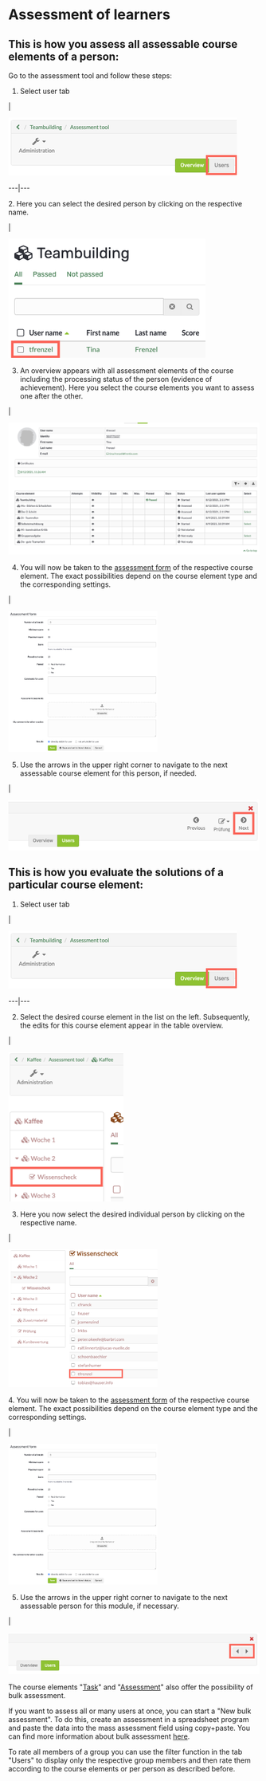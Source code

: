 # Assessment of learners

## This is how you assess all assessable course elements of a person:

Go to the assessment tool and follow these steps:

1. Select user tab

|

![](assets/1.png)  
  
---|---  
  
2\. Here you can select the desired person by clicking on the respective name.

|

![](assets/2.png)  
  
3. An overview appears with all assessment elements of the course including the processing status of the person (evidence of achievement). Here you select the course elements you want to assess one after the other.

|

![](assets/3.png)  
  
4. You will now be taken to the [assessment form](The+assessment+form.html) of the respective course element. The exact possibilities depend on the course element type and the corresponding settings.

|

![](assets/4.png)  
  
5. Use the arrows in the upper right corner to navigate to the next assessable course element for this person, if needed.

|

![](assets/5.png)  
  
## This is how you evaluate the solutions of a particular course element:

1. Select user tab

|

![](assets/1.png)  
  
---|---  
  
2. Select the desired course element in the list on the left. Subsequently, the edits for this course element appear in the table overview. 

|

![](assets/2.1.png)  
  
3. Here you now select the desired individual person by clicking on the respective name.

|

![](assets/3.1.png)  
  
4\. You will now be taken to the [assessment form](The+assessment+form.html)
of the respective course element. The exact possibilities depend on the course
element type and the corresponding settings.

|

![](assets/4.png)  
  
5. Use the arrows in the upper right corner to navigate to the next assessable person for this module, if necessary.

|

![](assets/5.1.png)  
  
The course elements "[Task](Assessing+tasks+and+group+tasks.html)" and
"[Assessment](Assessment+of+course+modules.html)" also offer the possibility
of bulk assessment.

If you want to assess all or many users at once, you can start a "New bulk
assessment". To do this, create an assessment in a spreadsheet program and
paste the data into the mass assessment field using copy+paste. You can find
more information about bulk assessment
[here](+create+a+bulk+assessment+for+submission+tasks.html).

To rate all members of a group you can use the filter function in the tab
"Users" to display only the respective group members and then rate them
according to the course elements or per person as described before.

  

  

